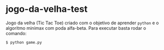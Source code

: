 # jogo-da-velha-test
Jogo da velha (Tic Tac Toe) criado com o objetivo de aprender `python` e o algoritmo minimax com poda alfa-beta.
Para executar basta rodar o comando:
```
$ python game.py
```

